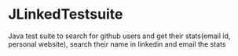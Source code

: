 JLinkedTestsuite
================

Java test suite to search for github users and get their stats(email id, personal website), search their name in linkedin and email the stats

